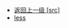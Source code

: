- [返回上一级 [src]](web前端/工具库/Swiper/Swiper-3.4.2/src/)
- [less](web前端/工具库/Swiper/Swiper-3.4.2/src/less/)
